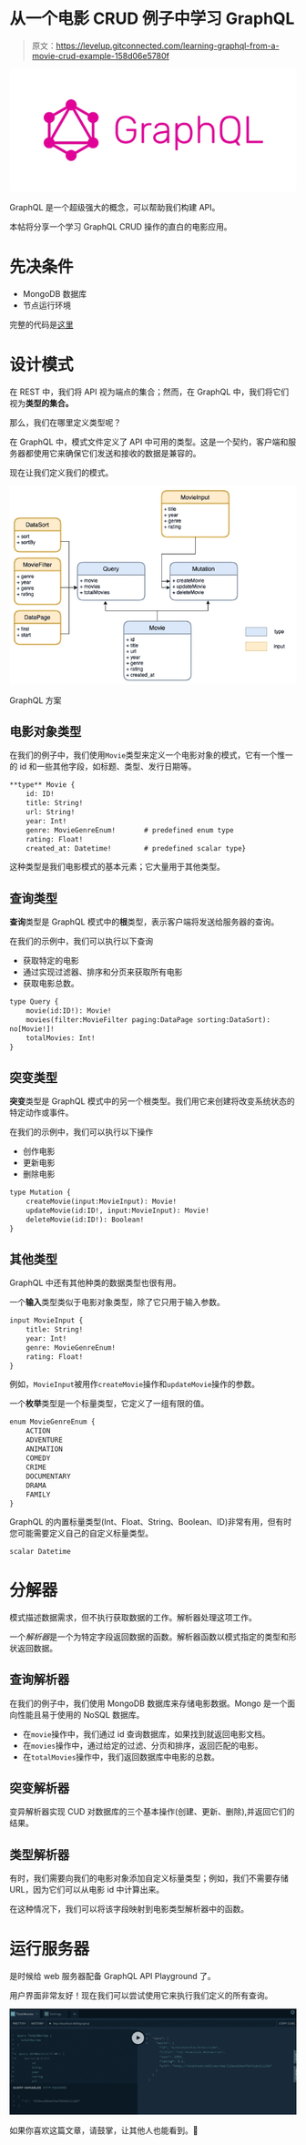 # 从一个电影 CRUD 例子中学习 GraphQL

> 原文：<https://levelup.gitconnected.com/learning-graphql-from-a-movie-crud-example-158d06e5780f>

![](img/bf603a930ac5504f43a9f5a6accf1c8e.png)

GraphQL 是一个超级强大的概念，可以帮助我们构建 API。

本帖将分享一个学习 GraphQL CRUD 操作的直白的电影应用。

# 先决条件

*   MongoDB 数据库
*   节点运行环境

完整的代码是[这里](https://github.com/jerryan999/movies-graphql-demo)

# 设计模式

在 REST 中，我们将 API 视为端点的集合；然而，在 GraphQL 中，我们将它们视为**类型的集合。**

那么，我们在哪里定义类型呢？

在 GraphQL 中，模式文件定义了 API 中可用的类型。这是一个契约，客户端和服务器都使用它来确保它们发送和接收的数据是兼容的。

现在让我们定义我们的模式。

![](img/5dd6d88990bdfdbadf7d5dcbc4854ce7.png)

GraphQL 方案

## **电影**对象类型

在我们的例子中，我们使用`Movie`类型来定义一个电影对象的模式，它有一个惟一的 id 和一些其他字段，如标题、类型、发行日期等。

```
**type** Movie {
    id: ID!
    title: String!
    url: String!
    year: Int!
    genre: MovieGenreEnum!       # predefined enum type
    rating: Float!
    created_at: Datetime!        # predefined scalar type}
```

这种类型是我们电影模式的基本元素；它大量用于其他类型。

## 查询类型

**查询**类型是 GraphQL 模式中的**根**类型，表示客户端将发送给服务器的查询。

在我们的示例中，我们可以执行以下查询

*   获取特定的电影
*   通过实现过滤器、排序和分页来获取所有电影
*   获取电影总数。

```
type Query {
    movie(id:ID!): Movie!
    movies(filter:MovieFilter paging:DataPage sorting:DataSort):   no[Movie!]!
    totalMovies: Int!
}
```

## 突变类型

**突变**类型是 GraphQL 模式中的另一个根类型。我们用它来创建将改变系统状态的特定动作或事件。

在我们的示例中，我们可以执行以下操作

*   创作电影
*   更新电影
*   删除电影

```
type Mutation {
    createMovie(input:MovieInput): Movie!
    updateMovie(id:ID!, input:MovieInput): Movie!
    deleteMovie(id:ID!): Boolean!
}
```

## 其他类型

GraphQL 中还有其他种类的数据类型也很有用。

一个**输入**类型类似于电影对象类型，除了它只用于输入参数。

```
input MovieInput {
    title: String!
    year: Int!
    genre: MovieGenreEnum!
    rating: Float!
}
```

例如，`MovieInput`被用作`createMovie`操作和`updateMovie`操作的参数。

一个**枚举**类型是一个标量类型，它定义了一组有限的值。

```
enum MovieGenreEnum {
    ACTION
    ADVENTURE
    ANIMATION
    COMEDY
    CRIME
    DOCUMENTARY
    DRAMA
    FAMILY
}
```

GraphQL 的内置标量类型(Int、Float、String、Boolean、ID)非常有用，但有时您可能需要定义自己的自定义标量类型。

```
scalar Datetime
```

# 分解器

模式描述数据需求，但不执行获取数据的工作。解析器处理这项工作。

一个*解析器*是一个为特定字段返回数据的函数。解析器函数以模式指定的类型和形状返回数据。

## 查询解析器

在我们的例子中，我们使用 MongoDB 数据库来存储电影数据。Mongo 是一个面向性能且易于使用的 NoSQL 数据库。

*   在`movie`操作中，我们通过 id 查询数据库，如果找到就返回电影文档。
*   在`movies`操作中，通过给定的过滤、分页和排序，返回匹配的电影。
*   在`totalMovies`操作中，我们返回数据库中电影的总数。

## 突变解析器

变异解析器实现 CUD 对数据库的三个基本操作(创建、更新、删除),并返回它们的结果。

## 类型解析器

有时，我们需要向我们的电影对象添加自定义标量类型；例如，我们不需要存储 URL，因为它们可以从电影 id 中计算出来。

在这种情况下，我们可以将该字段映射到电影类型解析器中的函数。

# 运行服务器

是时候给 web 服务器配备 GraphQL API Playground 了。

用户界面非常友好！现在我们可以尝试使用它来执行我们定义的所有查询。

![](img/7b521d88e1b96240535afa8872939f5f.png)

如果你喜欢这篇文章，请鼓掌，让其他人也能看到。💚